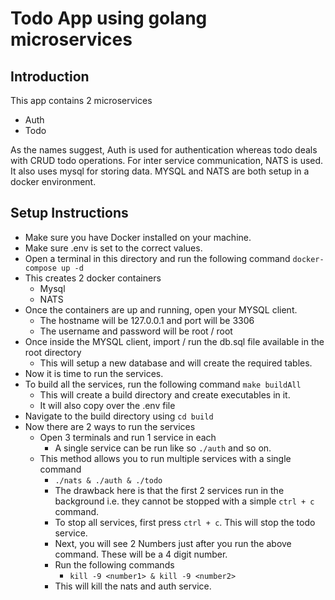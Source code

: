 # Todo App using golang microservices

## Introduction

This app contains 2 microservices 
 - Auth
 - Todo

As the names suggest, Auth is used for authentication whereas todo deals with CRUD todo operations.
For inter service communication, NATS is used. It also uses mysql for storing data.
MYSQL and NATS are both setup in a docker environment.

## Setup Instructions

 - Make sure you have Docker installed on your machine.
 - Make sure .env is set to the correct values.
 - Open a terminal in this directory and run the following command `docker-compose up -d`
 - This creates 2 docker containers
   - Mysql
   - NATS
 - Once the containers are up and running, open your MYSQL client.
   - The hostname will be 127.0.0.1 and port will be 3306
   - The username and password will be root / root
 - Once inside the MYSQL client, import / run the db.sql file available in the root directory
   - This will setup a new database and will create the required tables.
 - Now it is time to run the services.
 - To build all the services, run the following command `make buildAll`
   - This will create a build directory and create executables in it.
   - It will also copy over the .env file
 - Navigate to the build directory using `cd build`
 - Now there are 2 ways to run the services
   - Open 3 terminals and run 1 service in each
     - A single service can be run like so `./auth` and so on.
   - This method allows you to run multiple services with a single command
     - `./nats & ./auth & ./todo`
     - The drawback here is that the first 2 services run in the background i.e. they cannot be stopped with a simple `ctrl + c` command.
     - To stop all services, first press `ctrl + c`. This will stop the todo service. 
     - Next, you will see 2 Numbers just after you run the above command. These will be a 4 digit number.
     - Run the following commands
       - `kill -9 <number1> & kill -9 <number2>`
     - This will kill the nats and auth service.